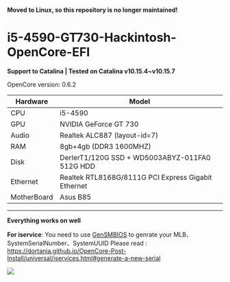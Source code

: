 **Moved to Linux, so this repository is no longer maintained!**
# i5-4590-GT730-Hackintosh-OpenCore-EFI

**Support to Catalina | Tested on Catalina v10.15.4~v10.15.7**

OpenCore version: 0.6.2

| Hardware    | Model                                               |
| ----------- | --------------------------------------------------- |
| CPU         | i5-4590                                             |
| GPU         | NVIDIA GeForce GT 730                               |
| Audio       | Realtek ALC887 (layout-id=7)                        |
| RAM         | 8gb+4gb (DDR3 1600MHZ)                              |
| Disk        | DerIerT1/120G SSD + WD5003ABYZ-011FA0 512G HDD      |
| Ethernet    | Realtek RTL8168G/8111G PCI Express Gigabit Ethernet |
| MotherBoard | Asus B85                                            |

---

**Everything works on well**

**For iservice**:  You need to use [GenSMBIOS](https://github.com/corpnewt/GenSMBIOS) to genrate your MLB、SystemSerialNumber、SystemUUID
Please read :
https://dortania.github.io/OpenCore-Post-Install/universal/iservices.html#generate-a-new-serial

 ![](https://i.loli.net/2020/10/25/6GzS3hxZRTYEcW5.png)
